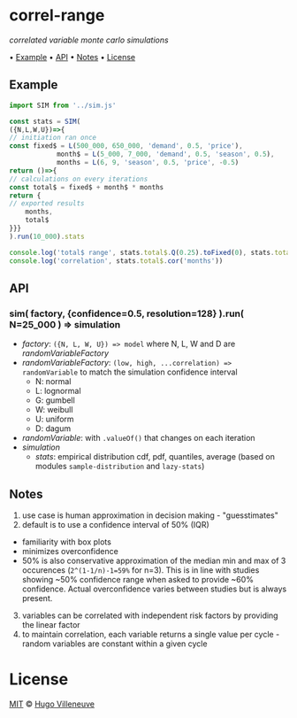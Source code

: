 <!-- markdownlint-disable MD004 MD007 MD010 MD041 MD022 MD024 MD029 MD031 MD032 MD036 -->
# correl-range

*correlated variable monte carlo simulations*

• [Example](#example) • [API](#api) • [Notes](#notes) • [License](#license)

## Example

```javascript
import SIM from '../sim.js'

const stats = SIM(
({N,L,W,U})=>{
// initiation ran once
const fixed$ = L(500_000, 650_000, 'demand', 0.5, 'price'),
			month$ = L(5_000, 7_000, 'demand', 0.5, 'season', 0.5),
			months = L(6, 9, 'season', 0.5, 'price', -0.5)
return ()=>{
// calculations on every iterations
const total$ = fixed$ + month$ * months
return {
// exported results
	months,
	total$
}}}
).run(10_000).stats

console.log('total$ range', stats.total$.Q(0.25).toFixed(0), stats.total$.Q(0.75).toFixed(0))
console.log('correlation', stats.total$.cor('months'))
```

## API

### sim( factory, {confidence=0.5, resolution=128} ).run( N=25_000 ) ⇒ simulation

* *factory*: `({N, L, W, U}) => model` where N, L, W and D are *randomVariableFactory*
* *randomVariableFactory*: `(low, high, ...correlation) => randomVariable` to match the simulation confidence interval
  * N: normal
  * L: lognormal
  * G: gumbell
  * W: weibull
  * U: uniform
  * D: dagum
* *randomVariable*: with `.valueOf()` that changes on each iteration
* *simulation*
  * *stats*: empirical distribution cdf, pdf, quantiles, average (based on modules `sample-distribution` and `lazy-stats`)

## Notes
1. use case is human approximation in decision making - "guesstimates"
2. default is to use a confidence interval of 50% (IQR)
  * familiarity with box plots
  * minimizes overconfidence
  * 50% is also conservative approximation of the median min and max of 3 occurences (`2^(1-1/n)-1=59%` for n=3). This is in line with studies showing ~50% confidence range when asked to provide ~60% confidence. Actual overconfidence varies between studies but is always present.
3. variables can be correlated with independent risk factors by providing the linear factor
4. to maintain correlation, each variable returns a single value per cycle - random variables are constant within a given cycle

# License

[MIT](http://www.opensource.org/licenses/MIT) © [Hugo Villeneuve](https://github.com/hville)
